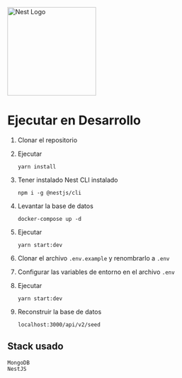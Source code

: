 
  <a href="http://nestjs.com/" target="blank"><img src="https://nestjs.com/img/logo-small.svg" width="200" alt="Nest Logo" /></a>


# Ejecutar en Desarrollo

1. Clonar el repositorio
2. Ejecutar
    ```
    yarn install
    ```
3. Tener instalado Nest CLI instalado
    ```
    npm i -g @nestjs/cli
    ```
4. Levantar la base de datos
    ```
    docker-compose up -d
    ```
5. Ejecutar
    ```
    yarn start:dev
    ```

6. Clonar el archivo `.env.example` y renombrarlo a `.env`

7. Configurar las variables de entorno en el archivo `.env`

8. Ejecutar
    ```
    yarn start:dev
    ```
   
9. Reconstruir la base de datos
    ```
    localhost:3000/api/v2/seed
    ```
   
## Stack usado

    MongoDB
    NestJS
